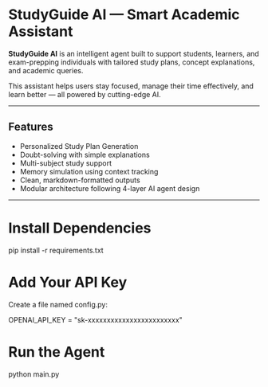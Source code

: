 # StudyGuide AI — Smart Academic Assistant

**StudyGuide AI** is an intelligent agent built to support students, learners, and exam-prepping individuals with tailored study plans, concept explanations, and academic queries.

This assistant helps users stay focused, manage their time effectively, and learn better — all powered by cutting-edge AI.

---

## Features

-  Personalized Study Plan Generation
-  Doubt-solving with simple explanations
-  Multi-subject study support
-  Memory simulation using context tracking
-  Clean, markdown-formatted outputs
-  Modular architecture following 4-layer AI agent design

---

# Install Dependencies

pip install -r requirements.txt

# Add Your API Key
Create a file named config.py:

OPENAI_API_KEY = "sk-xxxxxxxxxxxxxxxxxxxxxxxx"

# Run the Agent

python main.py